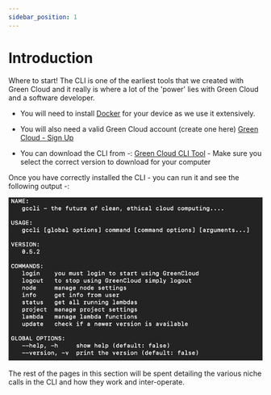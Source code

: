 ```yaml
---
sidebar_position: 1
---
```


# Introduction

Where to start! The CLI is one of the earliest tools that we created with Green Cloud and it really is where a lot of the 'power' lies with Green Cloud and a software developer.

- You will need to install [Docker](https://www.docker.com/) for your device as we use it extensively.

- You will also need a valid Green Cloud account (create one here) [Green Cloud - Sign Up](https://app.greencloudcomputing.io/signup)

- You can download the CLI from -: [Green Cloud CLI Tool](https://dl.greencloudcomputing.io/gccli) -  Make sure you select the correct version to download for your computer

Once you have correctly installed the CLI - you can run it and see the following output -:

![Green Cloud Overview](./img/cli-intro.png)

The rest of the pages in this section will be spent detailing the various niche calls in the CLI and how they work and inter-operate.